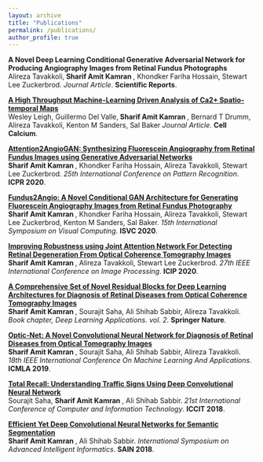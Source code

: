 ```yaml
---
layout: archive
title: "Publications"
permalink: /publications/
author_profile: true
---
```

<b>A Novel Deep Learning Conditional Generative Adversarial Network for Producing Angiography Images from Retinal Fundus Photographs</b> <br> 
Alireza Tavakkoli,<b> Sharif Amit Kamran </b>, Khondker Fariha Hossain, Stewart Lee Zuckerbrod.
<i>Journal Article</i>. <b>Scientific Reports</b>.

<b>[A High Throughput Machine-Learning Driven Analysis of Ca2+ Spatio-temporal Maps](https://sharifamit.com/publications/cell2020)</b> <br> 
Wesley Leigh, Guillermo Del Valle,<b> Sharif Amit Kamran </b>, Bernard T Drumm, Alireza Tavakkoli, Kenton M Sanders, Sal Baker
<i>Journal Article</i>. <b>Cell Calcium</b>.

<b>[Attention2AngioGAN: Synthesizing Fluorescein Angiography from Retinal Fundus Images using Generative Adversarial Networks](https://sharifamit.com/publications/attention2020)</b> <br> 
<b>Sharif Amit Kamran </b>, Khondker Fariha Hossain, Alireza Tavakkoli, Stewart Lee Zuckerbrod.
<i>25th International Conference on Pattern Recognition</i>. <b>ICPR 2020</b>.

<b>[Fundus2Angio: A Novel Conditional GAN Architecture for Generating Fluorescein Angiography Images from Retinal Fundus Photography](https://sharifamit.com/publications/arxiv2020)</b> <br> 
<b>Sharif Amit Kamran </b>, Khondker Fariha Hossain, Alireza Tavakkoli, Stewart Lee Zuckerbrod, Kenton M Sanders, Sal Baker.
<i>15th International Symposium on Visual Computing</i>. <b>ISVC 2020</b>.

<b>[Improving Robustness using Joint Attention Network For Detecting Retinal Degeneration From Optical Coherence Tomography Images](https://sharifamit.com/publications/icip2020)</b> <br> 
<b>Sharif Amit Kamran </b>, Alireza Tavakkoli, Stewart Lee Zuckerbrod.
<i>27th IEEE International Conference on Image Processing</i>. <b>ICIP 2020</b>.

<b>[A Comprehensive Set of Novel Residual Blocks for Deep Learning Architectures for Diagnosis of Retinal Diseases from Optical Coherence Tomography Images](https://sharifamit.com/publications/dlbook2020)</b> <br> 
<b>Sharif Amit Kamran </b>, Sourajit Saha, Ali Shihab Sabbir, Alireza Tavakkoli.
<i>Book chapter, Deep Learning Applications. vol. 2</i>. <b>Springer Nature</b>.

<b>[Optic-Net: A Novel Convolutional Neural Network for Diagnosis of Retinal Diseases from Optical Tomography Images](https://sharifamit.com/publications/icmla2019)</b> <br> 
<b>Sharif Amit Kamran </b>, Sourajit Saha, Ali Shihab Sabbir, Alireza Tavakkoli.
<i>18th IEEE International Conference On Machine Learning And Applications</i>. <b>ICMLA 2019</b>.

<b>[Total Recall: Understanding Traffic Signs Using Deep Convolutional Neural Network](https://sharifamit.com/publications/iccit2018)</b> <br> 
Sourajit Saha, <b>Sharif Amit Kamran </b>, Ali Shihab Sabbir.
<i>21st International Conference of Computer and Information Technology</i>. <b>ICCIT 2018</b>.

<b>[Efficient Yet Deep Convolutional Neural Networks for Semantic Segmentation](https://sharifamit.com/publications/sain2018)</b> <br> 
<b>Sharif Amit Kamran </b>, Ali Shihab Sabbir.
<i>International Symposium on Advanced Intelligent Informatics</i>. <b>SAIN 2018</b>.